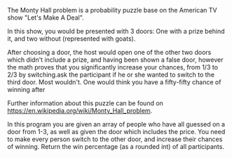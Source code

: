 The Monty Hall problem is a probability puzzle base on the American TV show "Let's Make A Deal".

In this show, you would be presented with 3 doors: One with a prize behind it, and two without (represented with goats).

After choosing a door, the host would open one of the other two doors which didn't include a prize, and  having been shown a false door, however the math proves that you significantly increase your chances, from 1/3 to 2/3 by switching.ask the participant if he or she wanted to switch to the third door. Most wouldn't. One would think you have a fifty-fifty chance of winning after

Further information about this puzzle can be found on https://en.wikipedia.org/wiki/Monty_Hall_problem.

In this program you are given an array of people who have all guessed on a door from 1-3, as well as given the door which includes the price. You need to make every person switch to the other door, and increase their chances of winning. Return the win percentage (as a rounded int) of all participants.

